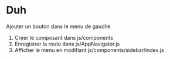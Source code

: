 # Duh

Ajouter un bouton dans le menu de gauche
1. Créer le composant dans js/components
2. Enregistrer la route dans js/AppNavigator.js
3. Afficher le menu en modifiant js/components/sidebar/index.js
